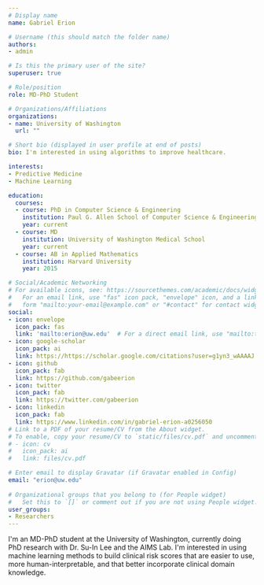 ```yaml
---
# Display name
name: Gabriel Erion

# Username (this should match the folder name)
authors:
- admin

# Is this the primary user of the site?
superuser: true

# Role/position
role: MD-PhD Student

# Organizations/Affiliations
organizations:
- name: University of Washington
  url: ""

# Short bio (displayed in user profile at end of posts)
bio: I'm interested in using algorithms to improve healthcare.

interests:
- Predictive Medicine
- Machine Learning

education:
  courses:
  - course: PhD in Computer Science & Engineering
    institution: Paul G. Allen School of Computer Science & Engineering
    year: current
  - course: MD
    institution: University of Washington Medical School
    year: current
  - course: AB in Applied Mathematics
    institution: Harvard University
    year: 2015

# Social/Academic Networking
# For available icons, see: https://sourcethemes.com/academic/docs/widgets/#icons
#   For an email link, use "fas" icon pack, "envelope" icon, and a link in the
#   form "mailto:your-email@example.com" or "#contact" for contact widget.
social:
- icon: envelope
  icon_pack: fas
  link: 'mailto:erion@uw.edu'  # For a direct email link, use "mailto:test@example.org".
- icon: google-scholar
  icon_pack: ai
  link: https://https://scholar.google.com/citations?user=g1yn3_wAAAAJ
- icon: github
  icon_pack: fab
  link: https://github.com/gabeerion
- icon: twitter
  icon_pack: fab
  link: https://twitter.com/gabeerion
- icon: linkedin
  icon_pack: fab
  link: https://www.linkedin.com/in/gabriel-erion-a0256050
# Link to a PDF of your resume/CV from the About widget.
# To enable, copy your resume/CV to `static/files/cv.pdf` and uncomment the lines below.  
# - icon: cv
#   icon_pack: ai
#   link: files/cv.pdf

# Enter email to display Gravatar (if Gravatar enabled in Config)
email: "erion@uw.edu"
  
# Organizational groups that you belong to (for People widget)
#   Set this to `[]` or comment out if you are not using People widget.  
user_groups:
- Researchers
---
```


I'm an MD-PhD student at the University of Washington, currently doing PhD research with Dr. Su-In Lee and the AIMS Lab. I'm interested in using machine learning methods to build clinical risk scores that are easier to use, more human-interpretable, and that better incorporate clinical domain knowledge.
